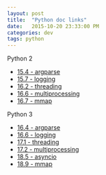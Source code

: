 ```yaml
---
layout: post
title:  "Python doc links"
date:   2015-10-20 23:33:00 PM
categories: dev
tags: python
---
```


Python 2

* [15.4 - argparse](https://docs.python.org/2/library/argparse.html)
* [15.7 - logging](https://docs.python.org/2/library/logging.html)
* [16.2 - threading](https://docs.python.org/2/library/threading.html)
* [16.6 - multiprocessing](https://docs.python.org/2/library/multiprocessing.html)
* [16.7 - mmap](https://docs.python.org/2/library/mmap.html)

Python 3

* [16.4 - argparse](https://docs.python.org/3.5/library/argparse.html)
* [16.6 - logging](https://docs.python.org/3.5/library/logging.html)
* [17.1 - threading](https://docs.python.org/3.5/library/threading.html)
* [17.2 - multiprocessing](https://docs.python.org/3.5/library/multiprocessing.html)
* [18.5 - asyncio](https://docs.python.org/3.5/library/asyncio.html)
* [18.9 - mmap](https://docs.python.org/3.5/library/mmap.html)
